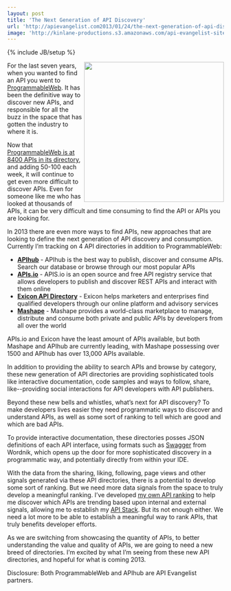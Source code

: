 ```yaml
---
layout: post
title: 'The Next Generation of API Discovery'
url: 'http://apievangelist.com2013/01/24/the-next-generation-of-api-discovery/'
image: 'http://kinlane-productions.s3.amazonaws.com/api-evangelist-site/blog/Tag-Cloud-API-Discovery.png'
---
```

{% include JB/setup %}
<p>
     <img src="https://s3.amazonaws.com/kinlane-productions/Tag-Cloud-API-Discovery.png"  width="325" align="right" />
</p>
<p>
     For the last seven years, when you wanted to find an API you went to <a href="http://programmableweb.com">ProgrammableWeb</a>. It has been the definitive way to discover new APIs, and responsible for all the buzz in the space that has gotten the industry to where it is.
</p>
<p>
     Now that <a href="http://www.programmableweb.com/apis/directory">ProgrammableWeb is at 8400 APIs in its directory</a>, and adding 50-100 each week, it will continue to get even more difficult to discover APIs. Even for someone like me who has looked at thousands of APIs, it can be very difficult and time consuming to find the API or APIs you are looking for.
</p>
<p>
     In 2013 there are even more ways to find APIs, new approaches that are looking to define the next generation of API discovery and consumption. Currently I’m tracking on 4 API directories in addition to ProgrammableWeb:
</p>
<ul >
     <li>
          <strong><a title="APihub" href="http://www.apihub.com/">APIhub</a></strong> - APIhub is the best way to publish, discover and consume APIs. Search our database or browse through our most popular APIs
     </li>
     <li>
          <strong><a title="APIs.io" href="http://apis.io/">APIs.io</a></strong> - APIS.io is an open source and free API registry service that allows developers to publish and discover REST APIs and interact with them online
     </li>
     <li>
          <strong><a href="http://www.exiconglobal.com/api-dir/">Exicon API Directory</a></strong> - Exicon helps marketers and enterprises find qualified developers through our online platform and advisory services
     </li>
     <li>
          <strong><a title="Mashape" href="https://www.mashape.com/">Mashape</a></strong> - Mashape provides a world-class marketplace to manage, distribute and consume both private and public APIs by developers from all over the world
     </li>
</ul>
<p>
     APIs.io and Exicon have the least amount of APIs available, but both Mashape and APIhub are currently leading, with Mashape possessing over 1500 and APIhub has over 13,000 APIs available.
</p>
<p>
     In addition to providing the ability to search APIs and browse by category, these new generation of API directories are providing sophisticated tools like interactive documentation, code samples and ways to follow, share, like--providing social interactions for API developers with API publishers.
</p>
<p>
     Beyond these new bells and whistles, what’s next for API discovery? To make developers lives easier they need programmatic ways to discover and understand APIs, as well as some sort of ranking to tell which are good and which are bad APIs.
</p>
<p>
     To provide interactive documentation, these directories posses JSON definitions of each API interface, using formats such as <a title="Swagger" href="http://apievangelist.com/2011/11/09/can-swagger-deliver-a-restful-api-discovery-service/">Swagger</a> from Wordnik, which opens up the door for more sophisticated discovery in a programmatic way, and potentially directly from within your IDE.
</p>
<p>
     With the data from the sharing, liking, following, page views and other signals generated via these API directories, there is a potential to develop some sort of ranking. But we need more data signals from the space to truly develop a meaningful ranking. I’ve developed <a title="API Ranking" href="http://theapistack.com/ranking.html">my own API ranking</a> to help me discover which APIs are trending based upon internal and external signals, allowing me to establish my <a href="http://apistack.com">API Stack</a>. But its not enough either. We need a lot more to be able to establish a meaningful way to rank APIs, that truly benefits developer efforts.
</p>
<p>
     As we are switching from showcasing the quantity of APIs, to better understanding the value and quality of APIs, we are going to need a new breed of directories. I’m excited by what I’m seeing from these new API directories, and hopeful for what is coming 2013.
</p>
<p>
     Disclosure: Both ProgrammableWeb and APIhub are API Evangelist partners.
</p>
